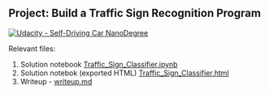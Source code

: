 ## Project: Build a Traffic Sign Recognition Program
[![Udacity - Self-Driving Car NanoDegree](https://s3.amazonaws.com/udacity-sdc/github/shield-carnd.svg)](http://www.udacity.com/drive)


Relevant files:

1. Solution notebook [Traffic_Sign_Classifier.ipynb](https://github.com/udacity/CarND-Traffic-Sign-Classifier-Project/blob/master/Traffic_Sign_Classifier.ipynb)
2. Solution notebok (exported HTML) [Traffic_Sign_Classifier.html](https://github.com/udacity/CarND-Traffic-Sign-Classifier-Project/blob/master/Traffic_Sign_Classifier.html)
3. Writeup - [writeup.md](https://github.com/nlandjev/udacity-carnd-p2/blob/master/writeup.md)


